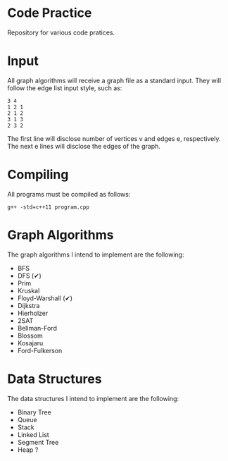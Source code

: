 # Code Practice
Repository for various code pratices.

# Input

All graph algorithms will receive a graph file as a standard input.
They will follow the edge list input style, such as:
```
3 4
1 2 1
2 1 2
3 1 3
2 3 2
```
The first line will disclose number of vertices v and edges e, respectively. The
next e lines will disclose the edges of the graph.  

# Compiling
All programs must be compiled as follows:
```
g++ -std=c++11 program.cpp
```
# Graph Algorithms
The graph algorithms I intend to implement are the following:
* BFS
* DFS (✔)
* Prim
* Kruskal
* Floyd-Warshall (✔)
* Dijkstra
* Hierholzer
* 2SAT
* Bellman-Ford
* Blossom
* Kosajaru
* Ford-Fulkerson

# Data Structures
The data structures I intend to implement are the following:
* Binary Tree
* Queue
* Stack
* Linked List
* Segment Tree
* Heap ?
